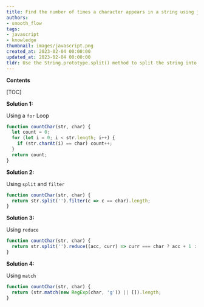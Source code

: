 ```yaml
---
title: Find the number of times a character appears in a string using javascript
authors:
- smooth_flow
tags:
- javascript
- knowledge
thumbnail: images/javascript.png
created_at: 2023-02-04 00:00:00
updated_at: 2023-02-04 00:00:00
tldr: Use the String.prototype.split() method to split the string into an array of characters, then use the Array.prototype.reduce() method to count the occurrences of the desired character.
---
```


**Contents**

[TOC]

**Solution 1:**

Using a `for` Loop

```javascript
function countChar(str, char) {
  let count = 0;
  for (let i = 0; i < str.length; i++) {
    if (str.charAt(i) == char) count++;
  }
  return count;
}
```

**Solution 2:**

Using `split` and `filter`

```javascript
function countChar(str, char) {
  return str.split('').filter(c => c == char).length;
}
```

**Solution 3:**

Using `reduce`

```javascript
function countChar(str, char) {
  return str.split('').reduce((acc, curr) => curr === char ? acc + 1 : acc, 0);
}
```

**Solution 4:**

Using `match`

```javascript
function countChar(str, char) {
  return (str.match(new RegExp(char, 'g')) || []).length;
}
```
